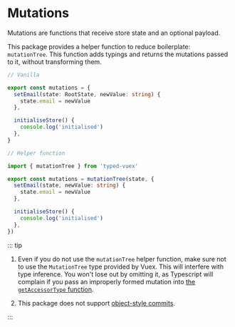 ---
---

# Mutations

Mutations are functions that receive store state and an optional payload.

This package provides a helper function to reduce boilerplate: `mutationTree`. This function adds typings and returns the mutations passed to it, without transforming them.

```ts
// Vanilla

export const mutations = {
  setEmail(state: RootState, newValue: string) {
    state.email = newValue
  },

  initialiseStore() {
    console.log('initialised')
  },
}

// Helper function

import { mutationTree } from 'typed-vuex'

export const mutations = mutationTree(state, {
  setEmail(state, newValue: string) {
    state.email = newValue
  },

  initialiseStore() {
    console.log('initialised')
  },
})
```

::: tip

1. Even if you do not use the `mutationTree` helper function, make sure not to use the `MutationTree` type provided by Vuex. This will interfere with type inference. You won't lose out by omitting it, as Typescript will complain if you pass an improperly formed mutation into [the `getAccessorType` function](/setup.html#add-type-definitions).

2. This package does not support [object-style commits](https://vuex.vuejs.org/guide/mutations.html#object-style-commit).

:::
